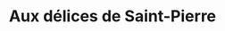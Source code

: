 ---
title: "Aux délices de Saint-Pierre"
url: /saint-pierre-du-perray/aux-delices-de-saint-pierre/
shop: boulangerie
---